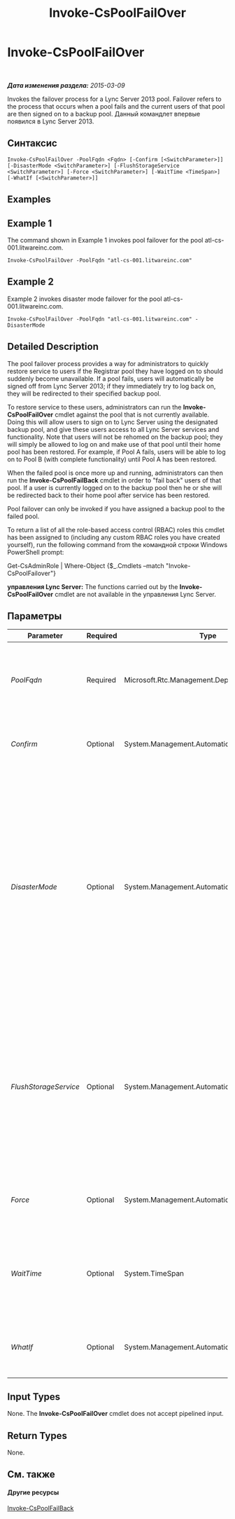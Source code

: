 ﻿---
title: Invoke-CsPoolFailOver
TOCTitle: Invoke-CsPoolFailOver
ms:assetid: b5c30438-0553-41f4-b856-68c1ec0deff7
ms:mtpsurl: https://technet.microsoft.com/ru-ru/library/JJ205189(v=OCS.15)
ms:contentKeyID: 49310924
ms.date: 05/19/2016
mtps_version: v=OCS.15
ms.translationtype: HT
---

# Invoke-CsPoolFailOver

 

_**Дата изменения раздела:** 2015-03-09_

Invokes the failover process for a Lync Server 2013 pool. Failover refers to the process that occurs when a pool fails and the current users of that pool are then signed on to a backup pool. Данный командлет впервые появился в Lync Server 2013.

## Синтаксис

    Invoke-CsPoolFailOver -PoolFqdn <Fqdn> [-Confirm [<SwitchParameter>]] [-DisasterMode <SwitchParameter>] [-FlushStorageService <SwitchParameter>] [-Force <SwitchParameter>] [-WaitTime <TimeSpan>] [-WhatIf [<SwitchParameter>]]

## Examples

## Example 1

The command shown in Example 1 invokes pool failover for the pool atl-cs-001.litwareinc.com.

    Invoke-CsPoolFailOver -PoolFqdn "atl-cs-001.litwareinc.com"

## Example 2

Example 2 invokes disaster mode failover for the pool atl-cs-001.litwareinc.com.

    Invoke-CsPoolFailOver -PoolFqdn "atl-cs-001.litwareinc.com" -DisasterMode

## Detailed Description

The pool failover process provides a way for administrators to quickly restore service to users if the Registrar pool they have logged on to should suddenly become unavailable. If a pool fails, users will automatically be signed off from Lync Server 2013; if they immediately try to log back on, they will be redirected to their specified backup pool.

To restore service to these users, administrators can run the **Invoke-CsPoolFailOver** cmdlet against the pool that is not currently available. Doing this will allow users to sign on to Lync Server using the designated backup pool, and give these users access to all Lync Server services and functionality. Note that users will not be rehomed on the backup pool; they will simply be allowed to log on and make use of that pool until their home pool has been restored. For example, if Pool A fails, users will be able to log on to Pool B (with complete functionality) until Pool A has been restored.

When the failed pool is once more up and running, administrators can then run the **Invoke-CsPoolFailBack** cmdlet in order to "fail back" users of that pool. If a user is currently logged on to the backup pool then he or she will be redirected back to their home pool after service has been restored.

Pool failover can only be invoked if you have assigned a backup pool to the failed pool.

To return a list of all the role-based access control (RBAC) roles this cmdlet has been assigned to (including any custom RBAC roles you have created yourself), run the following command from the командной строки Windows PowerShell prompt:

Get-CsAdminRole | Where-Object {$\_.Cmdlets –match "Invoke-CsPoolFailover"}

**управления Lync Server:** The functions carried out by the **Invoke-CsPoolFailOver** cmdlet are not available in the управления Lync Server.

## Параметры


<table>
<colgroup>
<col style="width: 25%" />
<col style="width: 25%" />
<col style="width: 25%" />
<col style="width: 25%" />
</colgroup>
<thead>
<tr class="header">
<th>Parameter</th>
<th>Required</th>
<th>Type</th>
<th>Description</th>
</tr>
</thead>
<tbody>
<tr class="odd">
<td><p><em>PoolFqdn</em></p></td>
<td><p>Required</p></td>
<td><p>Microsoft.Rtc.Management.Deploy.Fqdn</p></td>
<td><p>Fully qualified domain name of the pool being failed over from. For example:</p>
<p>-PoolFqdn &quot;atl-cs-001.litwareinc.com&quot;</p></td>
</tr>
<tr class="even">
<td><p><em>Confirm</em></p></td>
<td><p>Optional</p></td>
<td><p>System.Management.Automation.SwitchParameter</p></td>
<td><p>Prompts you for confirmation before executing the command.</p></td>
</tr>
<tr class="odd">
<td><p><em>DisasterMode</em></p></td>
<td><p>Optional</p></td>
<td><p>System.Management.Automation.SwitchParameter</p></td>
<td><p>When present, indicates that failover is being performed in &quot;disaster mode.&quot; If a pool is no longer accessible the only way to restore full functionality to users in that pool is to fail over the pool by using the DisasterMode parameter.</p>
<p>If this parameter is not present that means that the pool is still up and running and that failover occurred by administrator choice; for example, the pool might temporarily be failed over in order to do hardware or software upgrades on the server.</p></td>
</tr>
<tr class="even">
<td><p><em>FlushStorageService</em></p></td>
<td><p>Optional</p></td>
<td><p>System.Management.Automation.SwitchParameter</p></td>
<td><p>When specified, the <strong>Invoke-CsPoolFailOver</strong> cmdlet will both fail over all the users in the pool, and call the <a href="invoke-csstorageserviceflush.md">Invoke-CsStorageServiceFlush</a> cmdlet to flush the storage service database on each Front End server in the pool. Flushing a database involves writing all the queued data to disk, and then clearing the database cache.</p></td>
</tr>
<tr class="odd">
<td><p><em>Force</em></p></td>
<td><p>Optional</p></td>
<td><p>System.Management.Automation.SwitchParameter</p></td>
<td><p>Suppresses the display of any non-fatal error message that might arise when running the command.</p></td>
</tr>
<tr class="even">
<td><p><em>WaitTime</em></p></td>
<td><p>Optional</p></td>
<td><p>System.TimeSpan</p></td>
<td><p>Specifies the amount of time (in seconds) that the cmdlet will wait before assuming that the data has been synced from the failed-over pool to the backup pool.</p></td>
</tr>
<tr class="odd">
<td><p><em>WhatIf</em></p></td>
<td><p>Optional</p></td>
<td><p>System.Management.Automation.SwitchParameter</p></td>
<td><p>Describes what would happen if you executed the command without actually executing the command.</p></td>
</tr>
</tbody>
</table>


## Input Types

None. The **Invoke-CsPoolFailOver** cmdlet does not accept pipelined input.

## Return Types

None.

## См. также

#### Другие ресурсы

[Invoke-CsPoolFailBack](invoke-cspoolfailback.md)

